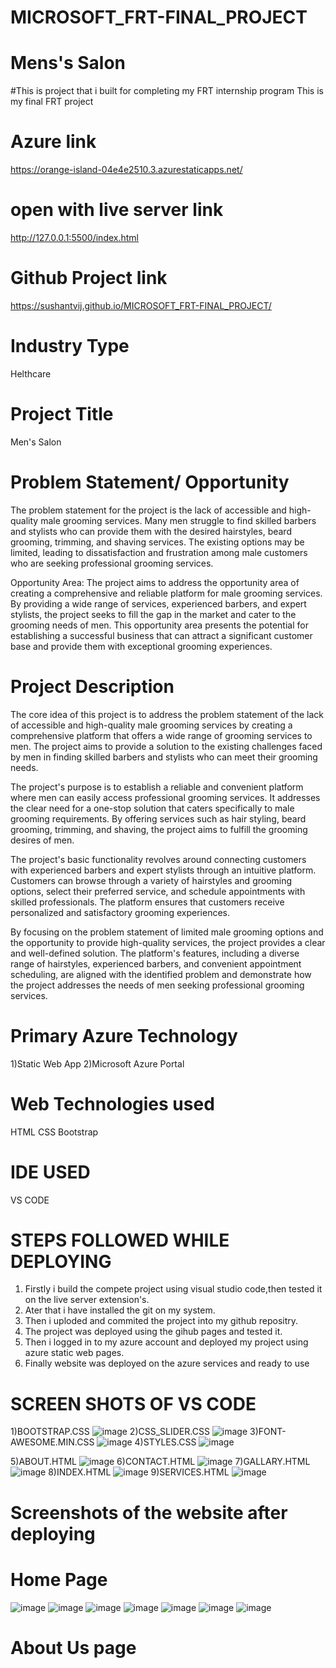 # MICROSOFT_FRT-FINAL_PROJECT
# Mens's Salon
#This is project that i built for completing my FRT internship program
This is my final FRT project
# Azure link
https://orange-island-04e4e2510.3.azurestaticapps.net/
# open with live server link
http://127.0.0.1:5500/index.html
# Github Project link
https://sushantvij.github.io/MICROSOFT_FRT-FINAL_PROJECT/
# Industry Type
Helthcare
# Project Title
Men's Salon
# Problem Statement/ Opportunity
The problem statement for the project is the lack of accessible and high-quality male grooming services. Many men struggle to find skilled barbers and stylists who can provide them with the desired hairstyles, beard grooming, trimming, and shaving services. The existing options may be limited, leading to dissatisfaction and frustration among male customers who are seeking professional grooming services.

Opportunity Area:
The project aims to address the opportunity area of creating a comprehensive and reliable platform for male grooming services. By providing a wide range of services, experienced barbers, and expert stylists, the project seeks to fill the gap in the market and cater to the grooming needs of men. This opportunity area presents the potential for establishing a successful business that can attract a significant customer base and provide them with exceptional grooming experiences.
# Project Description
The core idea of this project is to address the problem statement of the lack of accessible and high-quality male grooming services by creating a comprehensive platform that offers a wide range of grooming services to men. The project aims to provide a solution to the existing challenges faced by men in finding skilled barbers and stylists who can meet their grooming needs.

The project's purpose is to establish a reliable and convenient platform where men can easily access professional grooming services. It addresses the clear need for a one-stop solution that caters specifically to male grooming requirements. By offering services such as hair styling, beard grooming, trimming, and shaving, the project aims to fulfill the grooming desires of men.

The project's basic functionality revolves around connecting customers with experienced barbers and expert stylists through an intuitive platform. Customers can browse through a variety of hairstyles and grooming options, select their preferred service, and schedule appointments with skilled professionals. The platform ensures that customers receive personalized and satisfactory grooming experiences.

By focusing on the problem statement of limited male grooming options and the opportunity to provide high-quality services, the project provides a clear and well-defined solution. The platform's features, including a diverse range of hairstyles, experienced barbers, and convenient appointment scheduling, are aligned with the identified problem and demonstrate how the project addresses the needs of men seeking professional grooming services.

# Primary Azure Technology
1)Static Web App
2)Microsoft Azure Portal

# Web Technologies used
HTML
CSS
Bootstrap

# IDE USED
VS CODE

# STEPS FOLLOWED WHILE DEPLOYING
1. Firstly i build the compete project using visual studio code,then tested it on the live server extension's.
2. Ater that i have installed the git on my system.
3. Then i uploded and commited the project into my github repositry.
4. The project was deployed using the gihub pages and tested it.
5. Then i logged in to my azure account and deployed my project using azure static web pages.
6. Finally website was deployed on the azure services and ready to use

# SCREEN SHOTS OF VS CODE
1)BOOTSTRAP.CSS
![image](https://github.com/SushantVij/MICROSOFT_FRT-FINAL_PROJECT/assets/116457738/524abdb1-9642-4366-9a36-6ba0a23b7203)
2)CSS_SLIDER.CSS
![image](https://github.com/SushantVij/MICROSOFT_FRT-FINAL_PROJECT/assets/116457738/05c2df57-483f-4f90-9c4f-a3d36e799c9a)
3)FONT-AWESOME.MIN.CSS
![image](https://github.com/SushantVij/MICROSOFT_FRT-FINAL_PROJECT/assets/116457738/62f2d503-fe58-4f53-94b8-749b6eb1f439)
4)STYLES.CSS
![image](https://github.com/SushantVij/MICROSOFT_FRT-FINAL_PROJECT/assets/116457738/2a1103cc-109d-4f28-a34f-461fdcd4471f)


5)ABOUT.HTML
![image](https://github.com/SushantVij/MICROSOFT_FRT-FINAL_PROJECT/assets/116457738/92815b79-5815-42b2-8784-0e1a68f18ace)
6)CONTACT.HTML
![image](https://github.com/SushantVij/MICROSOFT_FRT-FINAL_PROJECT/assets/116457738/9330ae18-3603-4bb6-81c7-f6dc274548b6)
7)GALLARY.HTML
![image](https://github.com/SushantVij/MICROSOFT_FRT-FINAL_PROJECT/assets/116457738/18cf9955-62e2-49d2-8344-6218f8acd566)
8)INDEX.HTML
![image](https://github.com/SushantVij/MICROSOFT_FRT-FINAL_PROJECT/assets/116457738/37cb32fe-cf09-4ee9-ace7-653deb40eb4f)
9)SERVICES.HTML
![image](https://github.com/SushantVij/MICROSOFT_FRT-FINAL_PROJECT/assets/116457738/14c81a31-cc4a-4910-b9ff-2561cd06d7c6)

# Screenshots of the website after deploying
# Home Page
![image](https://github.com/SushantVij/MICROSOFT_FRT-FINAL_PROJECT/assets/116457738/593eafdc-89e1-4192-97c2-ace2211baf05)
![image](https://github.com/SushantVij/MICROSOFT_FRT-FINAL_PROJECT/assets/116457738/b5adb5b2-3428-4d4c-93b5-726cca8afff9)
![image](https://github.com/SushantVij/MICROSOFT_FRT-FINAL_PROJECT/assets/116457738/0e8d2bdf-4ea4-4ff4-9c88-20c7f14cd045)
![image](https://github.com/SushantVij/MICROSOFT_FRT-FINAL_PROJECT/assets/116457738/a4aa2cbb-d5a7-48ff-9c16-d0ea415df09a)
![image](https://github.com/SushantVij/MICROSOFT_FRT-FINAL_PROJECT/assets/116457738/f5000c4a-59d7-4319-a305-9c4abe892338)
![image](https://github.com/SushantVij/MICROSOFT_FRT-FINAL_PROJECT/assets/116457738/f225454d-5f10-479b-b3d2-eb950252f1ad)
![image](https://github.com/SushantVij/MICROSOFT_FRT-FINAL_PROJECT/assets/116457738/d278f17c-ed18-48c9-a89e-1d40bfe0dcd0)

# About Us page
















